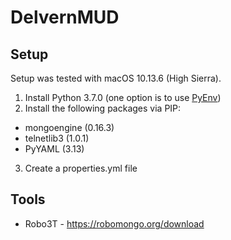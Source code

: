 # DelvernMUD
## Setup
Setup was tested with macOS 10.13.6 (High Sierra).
1. Install Python 3.7.0 (one option is to use [PyEnv](https://amaral.northwestern.edu/resources/guides/pyenv-tutorial))
2. Install the following packages via PIP:
  * mongoengine (0.16.3)
  * telnetlib3 (1.0.1)
  * PyYAML (3.13)
3. Create a properties.yml file

## Tools
* Robo3T - https://robomongo.org/download